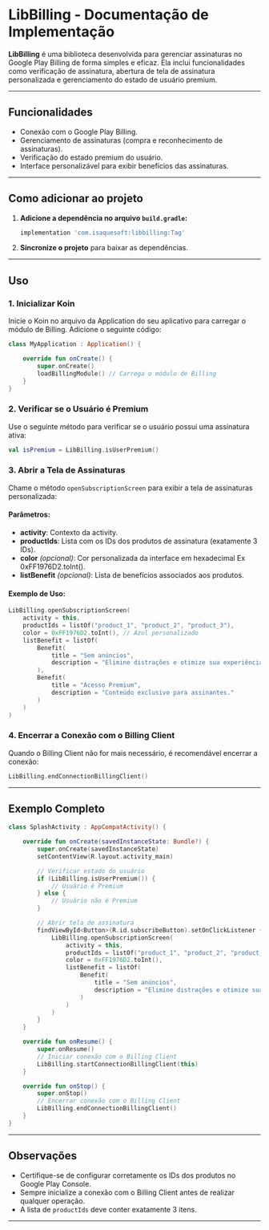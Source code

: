 # LibBilling - Documentação de Implementação

**LibBilling** é uma biblioteca desenvolvida para gerenciar assinaturas no Google Play Billing de forma simples e eficaz. Ela inclui funcionalidades como verificação de assinatura, abertura de tela de assinatura personalizada e gerenciamento do estado de usuário premium.

---

## **Funcionalidades**

- Conexão com o Google Play Billing.
- Gerenciamento de assinaturas (compra e reconhecimento de assinaturas).
- Verificação do estado premium do usuário.
- Interface personalizável para exibir benefícios das assinaturas.

---

## **Como adicionar ao projeto**

1. **Adicione a dependência no arquivo `build.gradle`:**

   ```groovy
   implementation 'com.isaquesoft:libbilling:Tag'
   ```

2. **Sincronize o projeto** para baixar as dependências.

---

## **Uso**

### **1. Inicializar Koin**

Inicie o Koin no arquivo da Application do seu aplicativo para carregar o módulo de Billing. Adicione o seguinte código:
```kotlin
class MyApplication : Application() {

    override fun onCreate() {
        super.onCreate()
        loadBillingModule() // Carrega o módulo de Billing
    }
}
```

### **2. Verificar se o Usuário é Premium**

Use o seguinte método para verificar se o usuário possui uma assinatura ativa:

```kotlin
val isPremium = LibBilling.isUserPremium()
```

### **3. Abrir a Tela de Assinaturas**

Chame o método `openSubscriptionScreen` para exibir a tela de assinaturas personalizada:

#### Parâmetros:
- **activity**: Contexto da activity.
- **productIds**: Lista com os IDs dos produtos de assinatura (exatamente 3 IDs).
- **color** *(opcional)*: Cor personalizada da interface em hexadecimal Ex 0xFF1976D2.toInt().
- **listBenefit** *(opcional)*: Lista de benefícios associados aos produtos.

#### Exemplo de Uso:

```kotlin
LibBilling.openSubscriptionScreen(
    activity = this,
    productIds = listOf("product_1", "product_2", "product_3"),
    color = 0xFF1976D2.toInt(), // Azul personalizado
    listBenefit = listOf(
        Benefit(
            title = "Sem anúncios",
            description = "Elimine distrações e otimize sua experiência."
        ),
        Benefit(
            title = "Acesso Premium",
            description = "Conteúdo exclusivo para assinantes."
        )
    )
)
```

### **4. Encerrar a Conexão com o Billing Client**

Quando o Billing Client não for mais necessário, é recomendável encerrar a conexão:

```kotlin
LibBilling.endConnectionBillingClient()
```

---

## **Exemplo Completo**

```kotlin
class SplashActivity : AppCompatActivity() {

    override fun onCreate(savedInstanceState: Bundle?) {
        super.onCreate(savedInstanceState)
        setContentView(R.layout.activity_main)

        // Verificar estado do usuário
        if (LibBilling.isUserPremium()) {
            // Usuário é Premium
        } else {
            // Usuário não é Premium
        }

        // Abrir tela de assinatura
        findViewById<Button>(R.id.subscribeButton).setOnClickListener {
            LibBilling.openSubscriptionScreen(
                activity = this,
                productIds = listOf("product_1", "product_2", "product_3"),
                color = 0xFF1976D2.toInt(),
                listBenefit = listOf(
                    Benefit(
                        title = "Sem anúncios",
                        description = "Elimine distrações e otimize sua experiência."
                    )
                )
            )
        }
    }

    override fun onResume() {
        super.onResume()
        // Iniciar conexão com o Billing Client
        LibBilling.startConnectionBillingClient(this)
    }

    override fun onStop() {
        super.onStop()
        // Encerrar conexão com o Billing Client
        LibBilling.endConnectionBillingClient()
    }
}
```

---

## **Observações**

- Certifique-se de configurar corretamente os IDs dos produtos no Google Play Console.
- Sempre inicialize a conexão com o Billing Client antes de realizar qualquer operação.
- A lista de `productIds` deve conter exatamente 3 itens.

---

